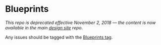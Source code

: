 # Blueprints

_This repo is deprecated effective November 2, 2018 — the content is now available in the main [design site](https://github.com/liferay-design/liferay.design) repo._

Any issues should be tagged with the [Blueprints tag](https://github.com/liferay-design/liferay.design/labels/blueprints).
